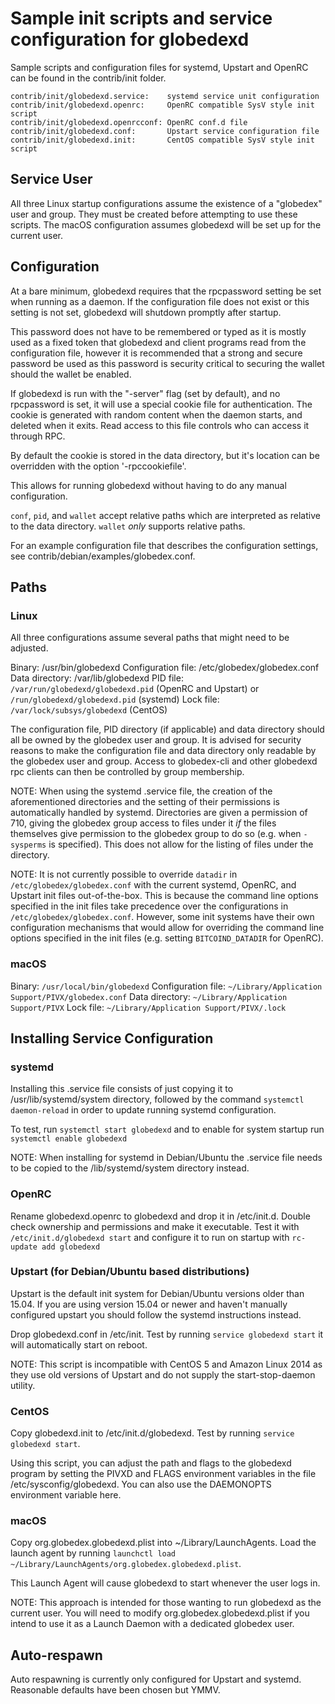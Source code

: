 Sample init scripts and service configuration for globedexd
==========================================================

Sample scripts and configuration files for systemd, Upstart and OpenRC
can be found in the contrib/init folder.

    contrib/init/globedexd.service:    systemd service unit configuration
    contrib/init/globedexd.openrc:     OpenRC compatible SysV style init script
    contrib/init/globedexd.openrcconf: OpenRC conf.d file
    contrib/init/globedexd.conf:       Upstart service configuration file
    contrib/init/globedexd.init:       CentOS compatible SysV style init script

Service User
---------------------------------

All three Linux startup configurations assume the existence of a "globedex" user
and group.  They must be created before attempting to use these scripts.
The macOS configuration assumes globedexd will be set up for the current user.

Configuration
---------------------------------

At a bare minimum, globedexd requires that the rpcpassword setting be set
when running as a daemon.  If the configuration file does not exist or this
setting is not set, globedexd will shutdown promptly after startup.

This password does not have to be remembered or typed as it is mostly used
as a fixed token that globedexd and client programs read from the configuration
file, however it is recommended that a strong and secure password be used
as this password is security critical to securing the wallet should the
wallet be enabled.

If globedexd is run with the "-server" flag (set by default), and no rpcpassword is set,
it will use a special cookie file for authentication. The cookie is generated with random
content when the daemon starts, and deleted when it exits. Read access to this file
controls who can access it through RPC.

By default the cookie is stored in the data directory, but it's location can be overridden
with the option '-rpccookiefile'.

This allows for running globedexd without having to do any manual configuration.

`conf`, `pid`, and `wallet` accept relative paths which are interpreted as
relative to the data directory. `wallet` *only* supports relative paths.

For an example configuration file that describes the configuration settings,
see contrib/debian/examples/globedex.conf.

Paths
---------------------------------

### Linux

All three configurations assume several paths that might need to be adjusted.

Binary:              /usr/bin/globedexd
Configuration file:  /etc/globedex/globedex.conf
Data directory:      /var/lib/globedexd
PID file:            `/var/run/globedexd/globedexd.pid` (OpenRC and Upstart) or `/run/globedexd/globedexd.pid` (systemd)
Lock file:           `/var/lock/subsys/globedexd` (CentOS)

The configuration file, PID directory (if applicable) and data directory
should all be owned by the globedex user and group.  It is advised for security
reasons to make the configuration file and data directory only readable by the
globedex user and group.  Access to globedex-cli and other globedexd rpc clients
can then be controlled by group membership.

NOTE: When using the systemd .service file, the creation of the aforementioned
directories and the setting of their permissions is automatically handled by
systemd. Directories are given a permission of 710, giving the globedex group
access to files under it _if_ the files themselves give permission to the
globedex group to do so (e.g. when `-sysperms` is specified). This does not allow
for the listing of files under the directory.

NOTE: It is not currently possible to override `datadir` in
`/etc/globedex/globedex.conf` with the current systemd, OpenRC, and Upstart init
files out-of-the-box. This is because the command line options specified in the
init files take precedence over the configurations in
`/etc/globedex/globedex.conf`. However, some init systems have their own
configuration mechanisms that would allow for overriding the command line
options specified in the init files (e.g. setting `BITCOIND_DATADIR` for
OpenRC).

### macOS

Binary:              `/usr/local/bin/globedexd`
Configuration file:  `~/Library/Application Support/PIVX/globedex.conf`
Data directory:      `~/Library/Application Support/PIVX`
Lock file:           `~/Library/Application Support/PIVX/.lock`

Installing Service Configuration
-----------------------------------

### systemd

Installing this .service file consists of just copying it to
/usr/lib/systemd/system directory, followed by the command
`systemctl daemon-reload` in order to update running systemd configuration.

To test, run `systemctl start globedexd` and to enable for system startup run
`systemctl enable globedexd`

NOTE: When installing for systemd in Debian/Ubuntu the .service file needs to be copied to the /lib/systemd/system directory instead.

### OpenRC

Rename globedexd.openrc to globedexd and drop it in /etc/init.d.  Double
check ownership and permissions and make it executable.  Test it with
`/etc/init.d/globedexd start` and configure it to run on startup with
`rc-update add globedexd`

### Upstart (for Debian/Ubuntu based distributions)

Upstart is the default init system for Debian/Ubuntu versions older than 15.04. If you are using version 15.04 or newer and haven't manually configured upstart you should follow the systemd instructions instead.

Drop globedexd.conf in /etc/init.  Test by running `service globedexd start`
it will automatically start on reboot.

NOTE: This script is incompatible with CentOS 5 and Amazon Linux 2014 as they
use old versions of Upstart and do not supply the start-stop-daemon utility.

### CentOS

Copy globedexd.init to /etc/init.d/globedexd. Test by running `service globedexd start`.

Using this script, you can adjust the path and flags to the globedexd program by
setting the PIVXD and FLAGS environment variables in the file
/etc/sysconfig/globedexd. You can also use the DAEMONOPTS environment variable here.

### macOS

Copy org.globedex.globedexd.plist into ~/Library/LaunchAgents. Load the launch agent by
running `launchctl load ~/Library/LaunchAgents/org.globedex.globedexd.plist`.

This Launch Agent will cause globedexd to start whenever the user logs in.

NOTE: This approach is intended for those wanting to run globedexd as the current user.
You will need to modify org.globedex.globedexd.plist if you intend to use it as a
Launch Daemon with a dedicated globedex user.

Auto-respawn
-----------------------------------

Auto respawning is currently only configured for Upstart and systemd.
Reasonable defaults have been chosen but YMMV.
